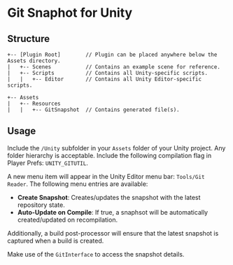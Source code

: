 # Git Snaphot for Unity

## Structure

```
+-- [Plugin Root]        // Plugin can be placed anywhere below the Assets directory.
|   +-- Scenes           // Contains an example scene for reference.
|   +-- Scripts          // Contains all Unity-specific scripts.
|   |   +-- Editor       // Contains all Unity Editor-specific scripts.

+-- Assets
|   +-- Resources        
|   |   +-- GitSnapshot  // Contains generated file(s).
```

## Usage

Include the `/Unity` subfolder in your `Assets` folder of your Unity project. Any folder hierarchy is acceptable.
Include the following compilation flag in Player Prefs: `UNITY_GITUTIL`.

A new menu item will appear in the Unity Editor menu bar: `Tools/Git Reader`. The following menu entries are available:

- **Create Snapshot**: Creates/updates the snapshot with the latest repository state.
- **Auto-Update on Compile**: If true, a snaphsot will be automatically created/updated on recompilation.

Additionally, a build post-processor will ensure that the latest snapshot is captured when a build is created.

Make use of the `GitInterface` to access the snapshot details.